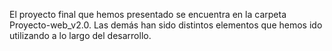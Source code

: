 El proyecto final que hemos presentado se encuentra en la carpeta Proyecto-web_v2.0.
Las demás han sido distintos elementos que hemos ido utilizando a lo largo del desarrollo.

